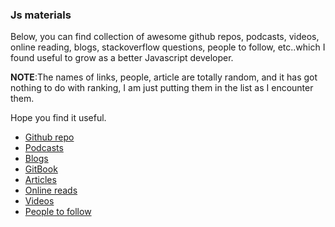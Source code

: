 ### Js materials

Below, you can find collection of awesome github repos, podcasts, videos, online reading, blogs, stackoverflow questions, people to follow, etc..which I found useful to grow as a better Javascript developer. 

__NOTE__:The names of links, people, article are totally random, and it has got nothing to do with ranking, I am just putting them in the list as I encounter them. 

Hope you find it useful.

* [Github repo](https://github.com/anirudh-modi/JS-essentials/blob/master/Js-materials/github%20repos.md)
* [Podcasts](https://github.com/anirudh-modi/JS-essentials/blob/master/Js-materials/podcasts.md)
* [Blogs](https://github.com/anirudh-modi/JS-essentials/blob/master/Js-materials/blogs.md)
* [GitBook](https://github.com/anirudh-modi/JS-essentials/blob/master/Js-materials/gitbooks.md)
* [Articles](https://github.com/anirudh-modi/JS-essentials/blob/master/Js-materials/articles.md)
* [Online reads](https://github.com/anirudh-modi/JS-essentials/blob/master/Js-materials/onlineReads.md)
* [Videos](https://github.com/anirudh-modi/JS-essentials/blob/master/Js-materials/videos.md)
* [People to follow](https://github.com/anirudh-modi/JS-essentials/blob/master/Js-materials/people.md)
